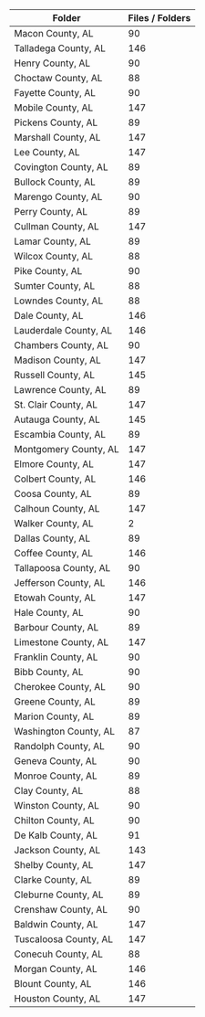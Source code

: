 | Folder                |   Files / Folders |
|-----------------------|-------------------|
| Macon County, AL      |                90 |
| Talladega County, AL  |               146 |
| Henry County, AL      |                90 |
| Choctaw County, AL    |                88 |
| Fayette County, AL    |                90 |
| Mobile County, AL     |               147 |
| Pickens County, AL    |                89 |
| Marshall County, AL   |               147 |
| Lee County, AL        |               147 |
| Covington County, AL  |                89 |
| Bullock County, AL    |                89 |
| Marengo County, AL    |                90 |
| Perry County, AL      |                89 |
| Cullman County, AL    |               147 |
| Lamar County, AL      |                89 |
| Wilcox County, AL     |                88 |
| Pike County, AL       |                90 |
| Sumter County, AL     |                88 |
| Lowndes County, AL    |                88 |
| Dale County, AL       |               146 |
| Lauderdale County, AL |               146 |
| Chambers County, AL   |                90 |
| Madison County, AL    |               147 |
| Russell County, AL    |               145 |
| Lawrence County, AL   |                89 |
| St. Clair County, AL  |               147 |
| Autauga County, AL    |               145 |
| Escambia County, AL   |                89 |
| Montgomery County, AL |               147 |
| Elmore County, AL     |               147 |
| Colbert County, AL    |               146 |
| Coosa County, AL      |                89 |
| Calhoun County, AL    |               147 |
| Walker County, AL     |                 2 |
| Dallas County, AL     |                89 |
| Coffee County, AL     |               146 |
| Tallapoosa County, AL |                90 |
| Jefferson County, AL  |               146 |
| Etowah County, AL     |               147 |
| Hale County, AL       |                90 |
| Barbour County, AL    |                89 |
| Limestone County, AL  |               147 |
| Franklin County, AL   |                90 |
| Bibb County, AL       |                90 |
| Cherokee County, AL   |                90 |
| Greene County, AL     |                89 |
| Marion County, AL     |                89 |
| Washington County, AL |                87 |
| Randolph County, AL   |                90 |
| Geneva County, AL     |                90 |
| Monroe County, AL     |                89 |
| Clay County, AL       |                88 |
| Winston County, AL    |                90 |
| Chilton County, AL    |                90 |
| De Kalb County, AL    |                91 |
| Jackson County, AL    |               143 |
| Shelby County, AL     |               147 |
| Clarke County, AL     |                89 |
| Cleburne County, AL   |                89 |
| Crenshaw County, AL   |                90 |
| Baldwin County, AL    |               147 |
| Tuscaloosa County, AL |               147 |
| Conecuh County, AL    |                88 |
| Morgan County, AL     |               146 |
| Blount County, AL     |               146 |
| Houston County, AL    |               147 |